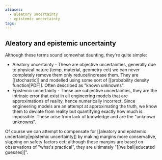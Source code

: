 ```yaml
---
aliases:
  - aleatory uncertainty
  - epistemic uncertainty
tags:
---
```


## Aleatory and epistemic uncertainty

Although these terms sound somewhat daunting, they're quite simple:
- Aleatory uncertainty - These are objective uncertainties, generally due to physical nature (temp, material, geometry ect) we can never completely remove them only reduce/increase them. They are [[stochastic]] and modelled using some sort of [[probability density function|PDF]]. Often described as "known unknowns".
- Epistemic uncertainty - These are subjective uncertainties, they are the intrinsic error that exist in all engineering models that are approximations of reality, hence numerically incorrect. Since engineering models are an attempt at approximating the truth, we know them to deviate from reality but quantifying exactly how much is impossible. These arise from lack of knowledge and are the "unknown unknowns".

Of course we can attempt to compensate for [[aleatory and epistemic uncertainty|epistemic uncertainty]] by making margins more conservative, slapping on safety factors ect; although these margins are based on observations of "what's practical", they are ultimately "[[we ball|educated guesses]]".

